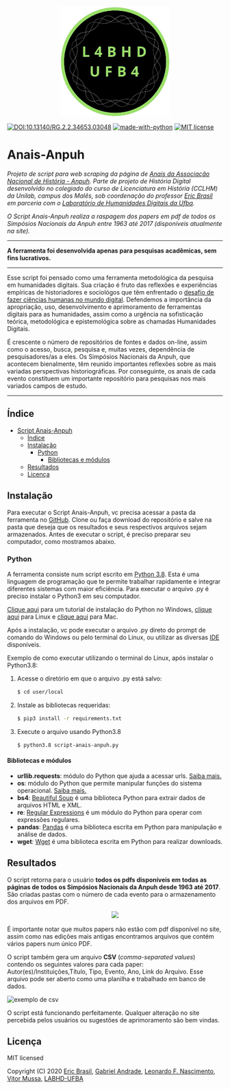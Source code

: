<p align="center"><img src="images/labhd.png" height="256" width="256"/></p>

[![DOI:10.13140/RG.2.2.34653.03048](https://zenodo.org/badge/DOI/10.13140/RG.2.2.34653.03048.svg)](https://www.researchgate.net/publication/341804201_Script_Anais-Anpuh)
 [![made-with-python](https://img.shields.io/badge/Made%20with-Python-1f425f.svg)](https://www.python.org/) [![MIT license](https://img.shields.io/badge/License-MIT-blue.svg)](https://lbesson.mit-license.org/)

# Anais-Anpuh

*Projeto de script para web scraping da página de [Anais da Associação Nacional de História - Anpuh](https://anpuh.org.br/index.php/documentos/anais).
 Parte de projeto de História Digital desenvolvido no colegiado do curso de Licenciatura em História (CCLHM) da Unilab, campus dos Malês, sob coordenação do professor [Eric Brasil](https://ericbrasiln.github.io/) em parceria com o [Laboratório de Humanidades Digitais da Ufba](http://labhd.ufba.br/).*

*O Script Anais-Anpuh realiza a raspagem dos papers em pdf de todos os Simpósios Nacionais da Anpuh entre 1963 até 2017 (disponíveis atualmente na site).*
___

**A ferramenta foi desenvolvida apenas para pesquisas acadêmicas, sem fins lucrativos.**
___

Esse script foi pensado como uma ferramenta metodológica da pesquisa em humanidades
digitais. Sua criação é fruto das reflexões e experiências empíricas de historiadores e sociológos que têm enfrentado o [desafio de fazer ciências humanas no mundo digital](http://bibliotecadigital.fgv.br/ojs/index.php/reh/article/view/79933).
Defendemos a importância da apropriação, uso, desenvolvimento e aprimoramento de ferramentas digitais para as humanidades, assim como a urgência na sofisticação teórica, metodológica e epistemológica sobre as chamadas Humanidades Digitais.

É crescente o número de repositórios de fontes e dados on-line, assim como o acesso, busca, pesquisa e, muitas vezes, dependência de pesquisadores/as a eles.
Os Simpósios Nacionais da Anpuh, que acontecem bienalmente, têm reunido importantes reflexões sobre as mais variadas perspectivas historiográficas. Por conseguinte, os anais de cada evento constituem um importante repositório para pesquisas nos mais variados campos de estudo.
___

## Índice

- [Script Anais-Anpuh](#script-anais-anpuh)
  - [Índice](#índice)
  - [Instalação](#instalação)
    - [Python](#python)
      - [Bibliotecas e módulos](#bibliotecas-e-módulos)
  - [Resultados](#resultados)
  - [Licença](#licença)


## Instalação

Para executar o Script Anais-Anpuh, vc precisa acessar a pasta da ferramenta no [GitHub](https://github.com/ericbrasiln/Anais-Anpuh). Clone ou faça download do repositório e salve na pasta que deseja que os resultados e seus respectivos arquivos sejam armazenados. Antes de executar o script, é preciso preparar seu computador, como mostramos abaixo.

### Python

A ferramenta consiste num script escrito em [Python 3.8](https://www.python.org/). Esta é uma linguagem de programação que te permite trabalhar rapidamente e integrar diferentes sistemas com maior eficiência.
Para executar o arquivo .py é preciso instalar o Python3 em seu computador.

[Clique aqui](https://python.org.br/instalacao-windows/) para um tutorial de instalação do Python no Windows, [clique aqui](https://python.org.br/instalacao-linux/) para Linux e [clique aqui](https://python.org.br/instalacao-mac/)
para Mac.

Após a instalação, vc pode executar o arquivo .py direto do prompt de comando do Windows ou pelo terminal do Linux, ou utilizar as diversas [IDE](https://pt.wikipedia.org/wiki/Ambiente_de_desenvolvimento_integrado) disponíveis.

Exemplo de como executar utilizando o terminal do Linux, após instalar o Python3.8:

1. Acesse o diretório em que o arquivo .py está salvo:
   ```sh
   $ cd user/local
   ```
1. Instale as bibliotecas requeridas:
   ```sh
   $ pip3 install -r requirements.txt
   ```
1. Execute o arquivo usando Python3.8
   ```sh
   $ python3.8 script-anais-anpuh.py
   ```


#### Bibliotecas e módulos

- **urllib.requests**: módulo do Python que ajuda a acessar urls.
[Saiba mais.](https://docs.python.org/pt-br/3/library/urllib.request.htmll)
- **os**: módulo do Python que permite manipular funções do sistema operacional.
[Saiba mais.](https://docs.python.org/pt-br/3/library/os.html)
- **bs4**: [Beautiful Soup](https://www.crummy.com/software/BeautifulSoup/bs4/doc/) é uma biblioteca Python para extrair
 dados de arquivos HTML e XML.
- **re**: [Regular Expressions](https://docs.python.org/pt-br/3/library/re.html) é um módulo do Python para operar com expressões regulares.
- **pandas**: [Pandas](https://pandas.pydata.org/) é uma biblioteca escrita em Python para manipulação e análise de dados.
- **wget**: [Wget](https://pypi.org/project/wget/) é uma biblioteca escrita em Python para realizar downloads. 

## Resultados

O script retorna para o usuário **todos os pdfs disponíveis em todas as páginas de todos os Simpósios Nacionais da Anpuh desde 1963 até 2017**. São criadas pastas com o número de cada evento para o armazenamento dos arquivos em PDF.

<p align="center"><img src="https://github.com/ericbrasiln/Anais-Anpuh/blob/master/images/pastas.png"/></p>

É importante notar que muitos papers não estão com pdf disponível no site, assim como nas edições mais antigas encontramos arquivos que contém vários papers num único PDF.

O script também gera um arquivo **CSV** (*comma-separated values*) contendo os seguintes valores para cada paper: Autor(es)/Instituições,Título, Tipo, Evento, Ano, Link do Arquivo. Esse arquivo pode ser aberto como uma planilha e trabalhado em banco de dados.

![exemplo de csv](images/exemplo-csv.png)

O script está funcionando perfeitamente. Qualquer alteração no site percebida pelos usuários ou sugestões de aprimoramento são bem vindas.

## Licença

MIT licensed

Copyright (C) 2020 [Eric Brasil](https://github.com/ericbrasiln), [Gabriel Andrade](https://github.com/gabrielsandrade), [Leonardo F. Nascimento](https://github.com/leofn/), [Vitor Mussa](https://github.com/vmussa), [LABHD-UFBA](http://labhd.ufba.br/)
